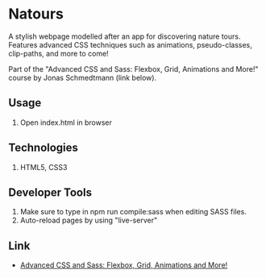 # Natours

A stylish webpage modelled after an app for discovering nature tours. Features advanced CSS techniques such as animations, pseudo-classes, clip-paths, and more to come!

Part of the "Advanced CSS and Sass: Flexbox, Grid, Animations and More!" course by
Jonas Schmedtmann (link below).

## Usage

1.  Open index.html in browser

## Technologies

1.  HTML5, CSS3

## Developer Tools

1.  Make sure to type in npm run compile:sass when editing SASS files.
2.  Auto-reload pages by using "live-server"

## Link

- [Advanced CSS and Sass: Flexbox, Grid, Animations and More!](https://www.udemy.com/advanced-css-and-sass/)
